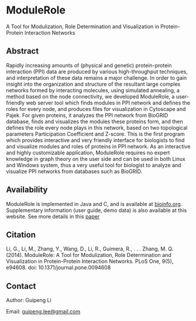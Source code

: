 ModuleRole
==========

A Tool for Modulization, Role Determination and Visualization in Protein-Protein Interaction Networks


Abstract
--------

Rapidly increasing amounts of (physical and genetic) protein-protein interaction (PPI) data are produced by various high-throughput techniques, and interpretation of these data remains a major challenge. In order to gain insight into the organization and structure of the resultant large complex networks formed by interacting molecules, using simulated annealing, a method based on the node connectivity, we developed ModuleRole, a user-friendly web server tool which finds modules in PPI network and defines the roles for every node, and produces files for visualization in Cytoscape and Pajek. For given proteins, it analyzes the PPI network from BioGRID database, finds and visualizes the modules these proteins form, and then defines the role every node plays in this network, based on two topological parameters Participation Coefficient and Z-score. This is the first program which provides interactive and very friendly interface for biologists to find and visualize modules and roles of proteins in PPI network. As an interactive and highly customizable application, ModuleRole requires no expert knowledge in graph theory on the user side and can be used in both Linux and Windows system, thus a very useful tool for biologist to analyze and visualize PPI networks from databases such as BioGRID.

Availability
------------

ModuleRole is implemented in Java and C, and is available at [bioinfo.org](http://www.bioinfo.org/modulerole/index.php). Supplementary information (user guide, demo data) is also available at this website. See more details in this [paper](http://www.plosone.org/article/info%3Adoi%2F10.1371%2Fjournal.pone.0094608)

Citation
--------

Li, G., Li, M., Zhang, Y., Wang, D., Li, R., Guimera, R., . . . Zhang, M. Q. (2014). ModuleRole: A Tool for Modulization, Role Determination and Visualization in Protein-Protein Interaction Networks. PLoS One, 9(5), e94608. doi: 10.1371/journal.pone.0094608


Contact
-------

Author: Guipeng Li

Email:  guipeng.lee@gmail.com

